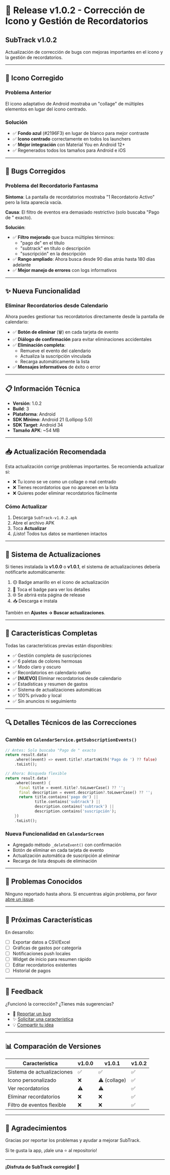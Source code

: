 # 🐛 Release v1.0.2 - Corrección de Icono y Gestión de Recordatorios

## SubTrack v1.0.2

Actualización de corrección de bugs con mejoras importantes en el icono y la gestión de recordatorios.

---

## 🎨 Icono Corregido

### Problema Anterior
El icono adaptativo de Android mostraba un "collage" de múltiples elementos en lugar del icono centrado.

### Solución
- ✅ **Fondo azul** (#2196F3) en lugar de blanco para mejor contraste
- ✅ **Icono centrado** correctamente en todos los launchers
- ✅ **Mejor integración** con Material You en Android 12+
- ✅ Regenerados todos los tamaños para Android e iOS

---

## 🐛 Bugs Corregidos

### Problema del Recordatorio Fantasma
**Síntoma**: La pantalla de recordatorios mostraba "1 Recordatorio Activo" pero la lista aparecía vacía.

**Causa**: El filtro de eventos era demasiado restrictivo (solo buscaba "Pago de " exacto).

**Solución**:
- ✅ **Filtro mejorado** que busca múltiples términos:
  - "pago de" en el título
  - "subtrack" en título o descripción
  - "suscripción" en la descripción
- ✅ **Rango ampliado**: Ahora busca desde 90 días atrás hasta 180 días adelante
- ✅ **Mejor manejo de errores** con logs informativos

---

## ✨ Nueva Funcionalidad

### Eliminar Recordatorios desde Calendario

Ahora puedes gestionar tus recordatorios directamente desde la pantalla de calendario:

- ✅ **Botón de eliminar** (🗑️) en cada tarjeta de evento
- ✅ **Diálogo de confirmación** para evitar eliminaciones accidentales
- ✅ **Eliminación completa**:
  - Remueve el evento del calendario
  - Actualiza la suscripción vinculada
  - Recarga automáticamente la lista
- ✅ **Mensajes informativos** de éxito o error

---

## 📋 Información Técnica

- **Versión**: 1.0.2
- **Build**: 3
- **Plataforma**: Android
- **SDK Mínimo**: Android 21 (Lollipop 5.0)
- **SDK Target**: Android 34
- **Tamaño APK**: ~54 MB

---

## 📥 Actualización Recomendada

Esta actualización corrige problemas importantes. Se recomienda actualizar si:

- ❌ Tu icono se ve como un collage o mal centrado
- ❌ Tienes recordatorios que no aparecen en la lista
- ❌ Quieres poder eliminar recordatorios fácilmente

### Cómo Actualizar

1. Descarga `SubTrack-v1.0.2.apk`
2. Abre el archivo APK
3. Toca **Actualizar**
4. ¡Listo! Todos tus datos se mantienen intactos

---

## 🔄 Sistema de Actualizaciones

Si tienes instalada la **v1.0.0** o **v1.0.1**, el sistema de actualizaciones debería notificarte automáticamente:

1. 🟡 Badge amarillo en el ícono de actualización
2. 📱 Toca el badge para ver los detalles
3. 🌐 Se abrirá esta página de release
4. 📥 Descarga e instala

También en **Ajustes → Buscar actualizaciones**.

---

## 📝 Características Completas

Todas las características previas están disponibles:

- ✅ Gestión completa de suscripciones
- ✅ 6 paletas de colores hermosas
- ✅ Modo claro y oscuro
- ✅ Recordatorios en calendario nativo
- ✅ **[NUEVO]** Eliminar recordatorios desde calendario
- ✅ Estadísticas y resumen de gastos
- ✅ Sistema de actualizaciones automáticas
- ✅ 100% privado y local
- ✅ Sin anuncios ni seguimiento

---

## 🔍 Detalles Técnicos de las Correcciones

### Cambio en `CalendarService.getSubscriptionEvents()`
```dart
// Antes: Solo buscaba "Pago de " exacto
return result.data!
    .where((event) => event.title?.startsWith('Pago de ') ?? false)
    .toList();

// Ahora: Búsqueda flexible
return result.data!
    .where((event) {
      final title = event.title?.toLowerCase() ?? '';
      final description = event.description?.toLowerCase() ?? '';
      return title.contains('pago de') || 
             title.contains('subtrack') ||
             description.contains('subtrack') ||
             description.contains('suscripción');
    })
    .toList();
```

### Nueva Funcionalidad en `CalendarScreen`
- Agregado método `_deleteEvent()` con confirmación
- Botón de eliminar en cada tarjeta de evento
- Actualización automática de suscripción al eliminar
- Recarga de lista después de eliminación

---

## 🐛 Problemas Conocidos

Ninguno reportado hasta ahora. Si encuentras algún problema, por favor [abre un issue](https://github.com/NRVH/app_streaming_costos/issues).

---

## 🚀 Próximas Características

En desarrollo:

- [ ] Exportar datos a CSV/Excel
- [ ] Gráficas de gastos por categoría
- [ ] Notificaciones push locales
- [ ] Widget de inicio para resumen rápido
- [ ] Editar recordatorios existentes
- [ ] Historial de pagos

---

## 💬 Feedback

¿Funcionó la corrección? ¿Tienes más sugerencias?
- 🐛 [Reportar un bug](https://github.com/NRVH/app_streaming_costos/issues/new?labels=bug)
- ✨ [Solicitar una característica](https://github.com/NRVH/app_streaming_costos/issues/new?labels=enhancement)
- 💡 [Compartir tu idea](https://github.com/NRVH/app_streaming_costos/discussions)

---

## 📊 Comparación de Versiones

| Característica | v1.0.0 | v1.0.1 | v1.0.2 |
|---------------|--------|--------|--------|
| Sistema de actualizaciones | ✅ | ✅ | ✅ |
| Icono personalizado | ❌ | ⚠️ (collage) | ✅ |
| Ver recordatorios | ⚠️ | ⚠️ | ✅ |
| Eliminar recordatorios | ❌ | ❌ | ✅ |
| Filtro de eventos flexible | ❌ | ❌ | ✅ |

---

## 🙏 Agradecimientos

Gracias por reportar los problemas y ayudar a mejorar SubTrack.

Si te gusta la app, ¡dale una ⭐ al repositorio!

---

**¡Disfruta de SubTrack corregido! 🎉**

